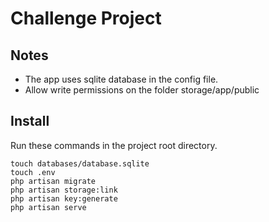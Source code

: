 # Challenge Project

## Notes

- The app uses sqlite database in the config file.
- Allow write permissions on the folder storage/app/public

## Install

Run these commands in the project root directory.

```
touch databases/database.sqlite
touch .env
php artisan migrate
php artisan storage:link
php artisan key:generate
php artisan serve
```